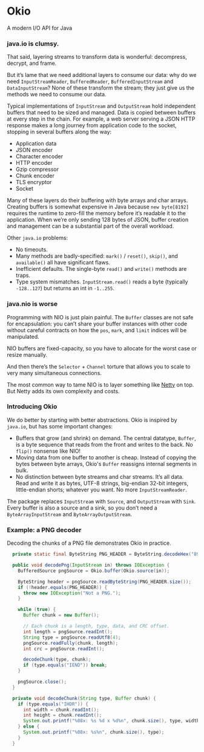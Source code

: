 Okio
====

A modern I/O API for Java

### java.io is clumsy.

That said, layering streams to transform data is wonderful: decompress, decrypt,
and frame.

But it’s lame that we need additional layers to consume our data: why do we need
`InputStreamReader`, `BufferedReader`, `BufferedInputStream` and
`DataInputStream`? None of these transform the stream; they just give us the
methods we need to consume our data.

Typical implementations of `InputStream` and `OutputStream` hold independent
buffers that need to be sized and managed. Data is copied between buffers at
every step in the chain. For example, a web server serving a JSON HTTP response
makes a long journey from application code to the socket, stopping in several
buffers along the way:

 * Application data
 * JSON encoder
 * Character encoder
 * HTTP encoder
 * Gzip compressor
 * Chunk encoder
 * TLS encryptor
 * Socket

Many of these layers do their buffering with byte arrays and char arrays.
Creating buffers is somewhat expensive in Java because `new byte[8192]` requires
the runtime to zero-fill the memory before it’s readable it to the application.
When we’re only sending 128 bytes of JSON, buffer creation and management can be
a substantial part of the overall workload.

Other `java.io` problems:

 * No timeouts.
 * Many methods are badly-specified: `mark()` / `reset()`, `skip()`, and
   `available()` all have significant flaws.
 * Inefficient defaults. The single-byte `read()` and `write()` methods are
   traps.
 * Type system mismatches. `InputStream.read()` reads a byte (typically
   `-128..127`) but returns an int in `-1..255`.

### java.nio is worse

Programming with NIO is just plain painful. The `Buffer` classes are not safe
for encapsulation: you can’t share your buffer instances with other code without
careful contracts on how the `pos`, `mark`, and `limit` indices will be
manipulated.

NIO buffers are fixed-capacity, so you have to allocate for the worst case or
resize manually.

And then there’s the `Selector` + `Channel` torture that allows you to scale to
very many simultaneous connections.

The most common way to tame NIO is to layer something like [Netty](1) on top.
But Netty adds its own complexity and costs.

### Introducing Okio

We do better by starting with better abstractions. Okio is inspired by
`java.io`, but has some important changes:

 * Buffers that grow (and shrink) on demand. The central datatype, `Buffer`, is
   a byte sequence that reads from the front and writes to the back. No `flip()`
   nonsense like NIO!
 * Moving data from one buffer to another is cheap. Instead of copying the bytes
   between byte arrays, Okio's `Buffer` reassigns internal segments in bulk.
 * No distinction between byte streams and char streams. It’s all data. Read and
   write it as bytes, UTF-8 strings, big-endian 32-bit integers, little-endian
   shorts; whatever you want.  No more `InputStreamReader`.

The package replaces `InputStream` with `Source`, and `OutputStream` with `Sink`.
Every buffer is also a source and a sink, so you don’t need a
`ByteArrayInputStream` and `ByteArrayOutputStream`.


### Example: a PNG decoder

Decoding the chunks of a PNG file demonstrates Okio in practice.

```java
  private static final ByteString PNG_HEADER = ByteString.decodeHex("89504e470d0a1a0a");

  public void decodePng(InputStream in) throws IOException {
    BufferedSource pngSource = Okio.buffer(Okio.source(in));

    ByteString header = pngSource.readByteString(PNG_HEADER.size());
    if (!header.equals(PNG_HEADER)) {
      throw new IOException("Not a PNG.");
    }

    while (true) {
      Buffer chunk = new Buffer();

      // Each chunk is a length, type, data, and CRC offset.
      int length = pngSource.readInt();
      String type = pngSource.readUtf8(4);
      pngSource.readFully(chunk, length);
      int crc = pngSource.readInt();

      decodeChunk(type, chunk);
      if (type.equals("IEND")) break;
    }

    pngSource.close();
  }

  private void decodeChunk(String type, Buffer chunk) {
    if (type.equals("IHDR")) {
      int width = chunk.readInt();
      int height = chunk.readInt();
      System.out.printf("%08x: %s %d x %d%n", chunk.size(), type, width, height);
    } else {
      System.out.printf("%08x: %s%n", chunk.size(), type);
    }
  }
```

 [1]: http://netty.io/